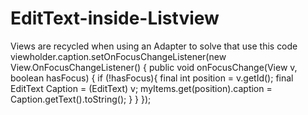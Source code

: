 # EditText-inside-Listview


 Views are recycled when using an Adapter to solve that use this code
  viewholder.caption.setOnFocusChangeListener(new View.OnFocusChangeListener() {
                    public void onFocusChange(View v, boolean hasFocus) {
                        if (!hasFocus){
                            final int position = v.getId();
                            final EditText Caption = (EditText) v;
                            myItems.get(position).caption = Caption.getText().toString();
                        }
                    }
                });
